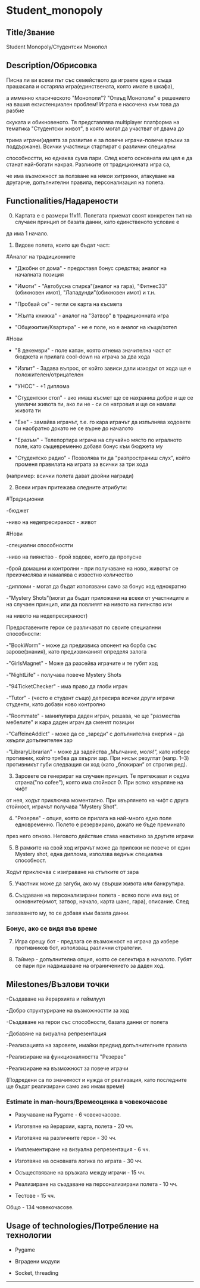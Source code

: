 # Student_monopoly

## Title/Звание

Student Monopoly/Студентски Монопол


## Description/Обрисовка

Писна ли ви всеки път със семейството да играете една и съща прашасала и остаряла игра(единствената, която имате в шкафа),

а имменно класическото "Монополи"? "Отвъд Монополи" е решението на вашия екзистенциален проблем! Играта е насочена към това да разбие

скуката и обикновеното. Тя представлява multiplayer платформа на тематика "Студентски живот", в която могат да участват от двама до 

трима играчи(идеята за развитие е за повече играчи-повече връзки за поддържане). Всички участници стартират с различни специални

способностти, но еднаква сума пари. След което основната им цел е да станат най-богати накрая. Разликите от традиционната игра са,

че има възможност за ползване на някои хитринки, атакуване на другарче, допълнителни правила, персонализация на полета. 


## Functionalities/Надарености

0. Картата е с размери 11x11. Полетата приемат своят конкретен тип на случаен принцип от базата данни, като единственото условие е 

да има 1 начало.


1. Видове полета, които ще бъдат част:

#Аналог на традиционните

- "Джобни от дома" - предоставя бонус средства; аналог на началната позиция

- "Имоти" - "Автобусна спирка"(аналог на гара), "Фитнес33"(обикновен имот), "Лападунди"(обикновен имот) и т.н.

- "Пробвай се" - тегли се карта на късмета

- "Жълта книжка" - аналог на "Затвор" в традиционната игра

- "Общежитие/Квартира" - не е поле, но е аналог на къща/хотел


#Нови

- "8 декември" - поле капан, която отнема значителна част от бюджета и прилага cool-down на играча за два хода

- "Изпит" - Задава въпрос, от който зависи дали изходът от хода ще е положителен/отрицателен

- "УНСС" - +1 диплома

- "Студентски стол" - ако имаш късмет ще се нахраниш добре и ще се увеличи живота ти, ако ли не - си се натровил и ще се намали живота ти

- "Exe" - замайва играчът, т.е. го кара играчът да изпълнява ходовете си наобратно докато не се върне до началото

- "Еразъм" - Телепортира играча на случайно място по игралното поле, като същевременно добавя бонус към бюджета му

- "Студентско радио" - Позволява ти да "разпространиш слух", който променя правилата на играта за всички за три хода

(например: всички полета дават двойни награди)


2. Всеки играч притежава следните атрибути:

#Традиционни

-бюджет

-ниво на недепресираност - живот


#Нови

-специални способностти

-ниво на пиянство - брой ходове, които да пропусне

-брой домашни и контролни - при получаване на ново, животът се преизчислява и намалява с известно количество

-дипломи - могат да бъдат използвани само за бонус ход еднократно

-"Mystery Shots"(могат да бъдат приложени на всеки от участниците и на случаен принцип, или да повлияят на нивото на пиянство или

на нивото на недепресираност)


Предоставените герои се различават по своите специалнни способности:

-"BookWorm" - може да предизвика опонент на борба със зарове(знания), като предизвиканият определя залога

-"GirlsMagnet" - Може да разсейва играчите и те губят ход

-"NightLife" - получава повече Mystery Shots

-"94TicketChecker" - има право да глоби играч

-"Tutor" - (често е студент също) депресира всички други играчи студенти, като добави ново контролно

-"Roommate" -  манипулира даден играч, решава, че ще "размества мебелите" и кара даден играч да сменят позиции

-"CaffeineAddict" - може да се „зареди“ с допълнителна енергия – да хвърли допълнителен зар

-"LibraryLibrarian" - може да задейства „Мълчание, моля!“, като избере противник, който трябва да хвърли зар. При нисък резултат (напр. 1–3) противникът губи следващия си ход (като „блокиран“ от строгия ред).

3. Заровете се генерират на случаен принцип. Те притежават и седма страна("no cofee"), която има стойност 0. При всяко хвърляне на чифт

от нея, ходът приключва моментално. При хвърлянето на чифт с друга стойност, играчът получава "Mystery Shot".


4. "Резерве" - опция, която се прилага на най-много едно поле едновременно. Полето е резервирано, докато не бъде преминато 

през него отново. Неговото действие става неактивно за другите играчи


5. В рамките на свой ход играчът може да приложи не повече от един Mystery shot, една диплома, използва веднъж специална способност. 

Ходът приключва с изиграване на стъпките от зара


5. Участник може да загуби, ако му свърши живота или банкрутира.


6. Създаване на персонализирани полета - всяко поле има вид от основните(имот, затвор, начало, карта шанс, гара), описание. След 

запазването му, то се добавя към базата данни.


### Бонус, ако се видя във време


7. Игра срещу бот - предлага се възможност на играча да избере противников бот, използващ различни стратегии.


8. Таймер - допълнителна опция, която се селектира в началото. Губят се пари при надвишаване на ограничението за даден ход. 


## Milestones/Възлови точки

-Създаване на йерархията и геймлууп

-Добро структуриране на възможностти за ход

-Създаване на герои със способности, базата данни от полета

-Добавяне на визуална репрезентация

-Реализацията на заровете, имайки предвид допълнителните правила

-Реализиране на функционалността "Резерве"

-Реализиране на възможност за повече играчи

(Подредени са по значимост и нужда от реализация, като последните ще бъдат реализирани само ако имам време)


### Estimate in man-hours/Времеоценка в човекочасове

- Разучаване на Pygame - 6 човекочасове.

- Изготвяне на йерархии, карта, полета - 20 чч.

- Изготвяне на различните герои - 30 чч.

- Имплементиране на визуална репрезентация - 6 чч.

- Изготвяне на основната логика по играта - 30 чч.

- Осъществяване на връзката между играчи - 15 чч.

- Реализиране на създаване на персонализирани полета - 10 чч.

- Тестове - 15 чч.

Общо - 134 човекочасове.


## Usage of technologies/Потребление на технологии

- Pygame

- Вградени модули

- Socket, threading


------------------------------------------------------------------------------------------------------------------------
